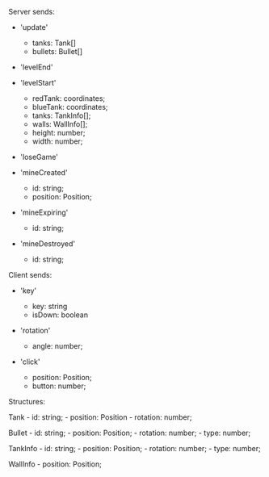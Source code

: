 Server sends:
- 'update'
    - tanks: Tank[]
    - bullets: Bullet[]

- 'levelEnd'

- 'levelStart'
    - redTank: coordinates;
    - blueTank: coordinates;
    - tanks: TankInfo[];
    - walls: WallInfo[];
    - height: number;
    - width: number;

- 'loseGame'

- 'mineCreated'
    - id: string;
    - position: Position;
- 'mineExpiring'
    - id: string;
- 'mineDestroyed'
    - id: string;

Client sends:
- 'key'
    - key: string
    - isDown: boolean

- 'rotation'
    - angle: number;

- 'click'
    - position: Position;
    - button: number;


Structures:

Tank
    - id: string;
    - position: Position
    - rotation: number;

Bullet
    - id: string;
    - position: Position;
    - rotation: number;
    - type: number;

TankInfo
    - id: string;
    - position: Position;
    - rotation: number;
    - type: number;

WallInfo
    - position: Position;